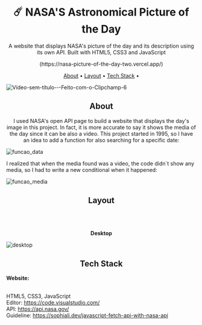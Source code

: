 
<h1 align="center">☄️ NASA'S Astronomical Picture of the Day</h1>
<p align="center">A website that displays NASA's picture of the day and its description using its own API. Built with HTML5, CSS3 and JavaScript</p>
<p align="center">(https://nasa-picture-of-the-day-two.vercel.app/)</p>


<p align="center">
 <a href="#about">About</a> •
 <a href="#layout">Layout</a> • 
 <a href="#tech-stack">Tech Stack</a> • 
  
 
</p>

![Vídeo-sem-título-‐-Feito-com-o-Clipchamp-_6_](https://user-images.githubusercontent.com/102549776/171742774-f819652f-85a6-499f-8d56-e50d5fb7cc09.gif)



<h2 align="center">About</h2>

<p align="center">I used NASA's open API page to build a website that displays the day's image in this project. In fact, it is more accurate to say it shows the media of the day since it can be also a video. This project started in 1995, so I have an idea to add a function for also searching for a specific date:


![funcao_data](https://user-images.githubusercontent.com/102549776/171747113-78e15e54-cc60-41b7-b4c1-ceab35d1e6bb.png)


I realized that when the media found was a video, the code didn`t show any media, so I had to write a new conditional when it happened:
 
 ![funcao_media](https://user-images.githubusercontent.com/102549776/171747141-c4b59ebd-be96-4823-a233-12089b7f313e.png)


</p>

 


          


<h2 align="center">Layout</h2>


<br><br>

<p align="center"><strong>Desktop</strong></p>

![desktop](https://user-images.githubusercontent.com/102549776/171748260-31421c11-fd05-4203-9fa5-a60773c5bb42.png)

</p>




<h2 align="center">Tech Stack</h2>

<strong>Website:</strong><br><br>

HTML5, CSS3, JavaScript<br>
Editor: https://code.visualstudio.com/<br>
API: https://api.nasa.gov/<br>
Guideline: https://sophiali.dev/javascript-fetch-api-with-nasa-api



